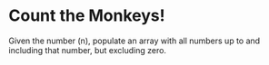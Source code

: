 # Count the Monkeys!

Given the number (n), populate an array with all numbers up to and including that number, but excluding zero.
